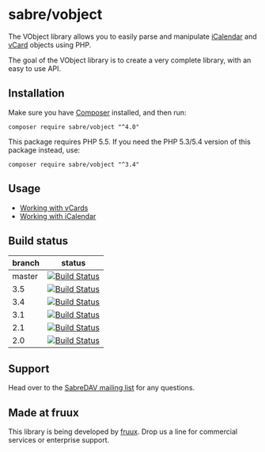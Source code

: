 sabre/vobject
=============

The VObject library allows you to easily parse and manipulate [iCalendar](https://tools.ietf.org/html/rfc5545)
and [vCard](https://tools.ietf.org/html/rfc6350) objects using PHP.

The goal of the VObject library is to create a very complete library, with an easy to use API.


Installation
------------

Make sure you have [Composer][1] installed, and then run:

    composer require sabre/vobject "^4.0"

This package requires PHP 5.5. If you need the PHP 5.3/5.4 version of this package instead, use:

    composer require sabre/vobject "^3.4"

Usage
-----

* [Working with vCards](http://sabre.io/vobject/vcard/)
* [Working with iCalendar](http://sabre.io/vobject/icalendar/)

Build status
------------

| branch | status |
| ------ | ------ |
| master | [![Build Status](https://travis-ci.org/fruux/sabre-vobject.svg?branch=master)](https://travis-ci.org/fruux/sabre-vobject) |
| 3.5    | [![Build Status](https://travis-ci.org/fruux/sabre-vobject.svg?branch=3.5)](https://travis-ci.org/fruux/sabre-vobject) |
| 3.4    | [![Build Status](https://travis-ci.org/fruux/sabre-vobject.svg?branch=3.4)](https://travis-ci.org/fruux/sabre-vobject) |
| 3.1    | [![Build Status](https://travis-ci.org/fruux/sabre-vobject.svg?branch=3.1)](https://travis-ci.org/fruux/sabre-vobject) |
| 2.1    | [![Build Status](https://travis-ci.org/fruux/sabre-vobject.svg?branch=2.1)](https://travis-ci.org/fruux/sabre-vobject) |
| 2.0    | [![Build Status](https://travis-ci.org/fruux/sabre-vobject.svg?branch=2.0)](https://travis-ci.org/fruux/sabre-vobject) |

Support
-------

Head over to the [SabreDAV mailing list](http://groups.google.com/group/sabredav-discuss) for any questions.

Made at fruux
-------------

This library is being developed by [fruux](https://fruux.com/). Drop us a line for commercial services or enterprise
support.

[1]: https://getcomposer.org/
